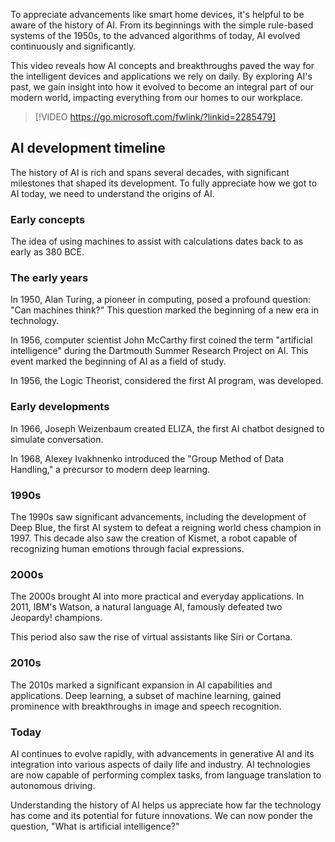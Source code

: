 To appreciate advancements like smart home devices, it's helpful to be aware of the history of AI. From its beginnings with the simple rule-based systems of the 1950s, to the advanced algorithms of today, AI evolved continuously and significantly.

This video reveals how AI concepts and breakthroughs paved the way for the intelligent devices and applications we rely on daily. By exploring AI's past, we gain insight into how it evolved to become an integral part of our modern world, impacting everything from our homes to our workplace.

> [!VIDEO https://go.microsoft.com/fwlink/?linkid=2285479]

## AI development timeline

The history of AI is rich and spans several decades, with significant milestones that shaped its development. To fully appreciate how we got to AI today, we need to understand the origins of AI.

### Early concepts

The idea of using machines to assist with calculations dates back to as early as 380 BCE.

### The early years

In 1950, Alan Turing, a pioneer in computing, posed a profound question: "Can machines think?" This question marked the beginning of a new era in technology.

In 1956, computer scientist John McCarthy first coined the term "artificial intelligence" during the Dartmouth Summer Research Project on AI. This event marked the beginning of AI as a field of study.

In 1956, the Logic Theorist, considered the first AI program, was developed.

### Early developments

In 1966, Joseph Weizenbaum created ELIZA, the first AI chatbot designed to simulate conversation.

In 1968, Alexey Ivakhnenko introduced the "Group Method of Data Handling," a precursor to modern deep learning.

### 1990s

The 1990s saw significant advancements, including the development of Deep Blue, the first AI system to defeat a reigning world chess champion in 1997. This decade also saw the creation of Kismet, a robot capable of recognizing human emotions through facial expressions.

### 2000s

The 2000s brought AI into more practical and everyday applications. In 2011, IBM's Watson, a natural language AI, famously defeated two Jeopardy! champions.

This period also saw the rise of virtual assistants like Siri or Cortana.

### 2010s

The 2010s marked a significant expansion in AI capabilities and applications. Deep learning, a subset of machine learning, gained prominence with breakthroughs in image and speech recognition.

### Today

AI continues to evolve rapidly, with advancements in generative AI and its integration into various aspects of daily life and industry. AI technologies are now capable of performing complex tasks, from language translation to autonomous driving.

Understanding the history of AI helps us appreciate how far the technology has come and its potential for future innovations. We can now ponder the question, "What is artificial intelligence?"
